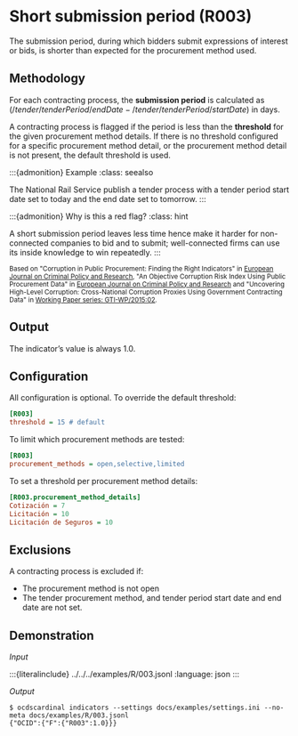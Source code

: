 # Short submission period (R003)

The submission period, during which bidders submit expressions of interest or bids, is shorter than expected for the procurement method used.

## Methodology

For each contracting process, the **submission period** is calculated as $(/tender/tenderPeriod/endDate - /tender/tenderPeriod/startDate)$ in days.

A contracting process is flagged if the period is less than the **threshold** for the given procurement method details. If there is no threshold configured for a specific procurement method detail, or the procurement method detail is not present, the default threshold is used.

:::{admonition} Example
:class: seealso

The National Rail Service publish a tender process with a tender period start date set to today and the end date set to tomorrow.
:::

:::{admonition} Why is this a red flag?
:class: hint

A short submission period leaves less time hence make it harder for non-connected companies to bid and to submit; well-connected firms can use its inside knowledge to win repeatedly.
:::

<small>Based on "Corruption in Public Procurement: Finding the Right Indicators" in [European Journal on Criminal Policy and Research](https://link.springer.com/article/10.1007/s10610-016-9312-3), "An Objective Corruption Risk Index Using Public Procurement Data" in [European Journal on Criminal Policy and Research](https://link.springer.com/article/10.1007/s10610-016-9308-z) and "Uncovering High-Level Corruption: Cross-National Corruption Proxies Using Government Contracting Data" in [Working Paper series: GTI-WP/2015:02](https://www.govtransparency.eu/wp-content/uploads/2015/11/GTI_WP2015_2_Fazekas_Kocsis_151015.pdf).</small>

## Output

The indicator’s value is always 1.0.

## Configuration

All configuration is optional. To override the default threshold:

```ini
[R003]
threshold = 15 # default
```

To limit which procurement methods are tested:

```ini
[R003]
procurement_methods = open,selective,limited
```

To set a threshold per procurement method details:

```ini
[R003.procurement_method_details]
Cotización = 7
Licitación = 10
Licitación de Seguros = 10
```


## Exclusions

A contracting process is excluded if:
- The procurement method is not open
- The tender procurement method, and tender period start date and end date are not set.

## Demonstration

*Input*

:::{literalinclude} ../../../examples/R/003.jsonl
:language: json
:::

*Output*

```console
$ ocdscardinal indicators --settings docs/examples/settings.ini --no-meta docs/examples/R/003.jsonl
{"OCID":{"F":{"R003":1.0}}}

```
